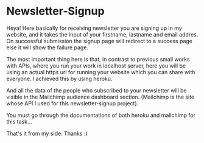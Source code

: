 # Newsletter-Signup

Heya!
Here basically for receiving newsletter you are signing up in my website, and it takes the input of your firstname, lastname and email addres. On successful submission the signup page will redirect to a success page else it will show the failure page. 

The most important thing here is that, in contrast to previous small works with APIs, where you run your work in localhost server, here you will be using an actual https url for running your website which you can share with everyone. I achieved this by using heroku. 

And all the data of the people who subscribed to your newsletter will be visible in the Mailchimp audience dashboard section. (Mailchimp is the site whose API I used for this newsletter-signup project).

You must go through the documentations of both heroku and mailchimp for this task...

That's it from my side. 
Thanks :)
